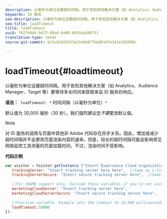 ```yaml
---
description: 以毫秒为单位设置超时间隔。用于告知其他解决方案（如 Analytics、Audience Manager、Target 等）要等待多长时间来获取来自 ID 服务的响应。
keywords: ID 服务
seo-description: 以毫秒为单位设置超时间隔。用于告知其他解决方案（如 Analytics、Audience Manager、Target 等）要等待多长时间来获取来自 ID 服务的响应。
seo-title: loadTimeout
title: loadTimeout
uuid: f627e044-bd73-49a4-8a90-6d19aa566751
translation-type: tm+mt
source-git-commit: bc5c81455023e22e64877bb861dfe141e158599c

---
```



# loadTimeout{#loadtimeout}

以毫秒为单位设置超时间隔。用于告知其他解决方案（如 Analytics、Audience Manager、Target 等）要等待多长时间来获取来自 ID 服务的响应。

**语法：**` loadTimeout: *` 时间间隔（以毫秒为单位）`*`

默认值为 30,000 毫秒（30 秒）。我们强烈建议您&#x200B;*不要*&#x200B;更改默认值。

>[!NOTE]
>
>对 ID 服务的调用与页面中其他非 Adobe 代码存在异步关系。因此，增加或减少超时间隔并不会更改页面渲染内容的速率。但是，较长的超时间隔可能会影响常见网络监控工具测量的页面加载时间，不过，渲染时间不受影响。

**代码示例**

```js
var visitor = Visitor.getInstance ("Insert Experience Cloud organization ID here",{ 
   trackingServer: "Insert tracking server here here",  //Same as s.trackingServer 
   trackingServerSecure: "Insert secure tracking server here",  //Same as s.trackingServerSecure 
 
   //For CNAME support only. Exclude these variables if you're not using CNAME 
   marketingCloudServer: "Insert tracking server here", 
   marketingCloudServerSecure: "Insert secure tracking server here", 
 
   //Function variable. Example sets the timeout to 10,000 milliseconds (10 seconds). 
   loadTimeout:10000 
});
```

